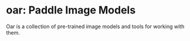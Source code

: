 # oar: Paddle Image Models

Oar is a collection of pre-trained image models and tools for working with them.
